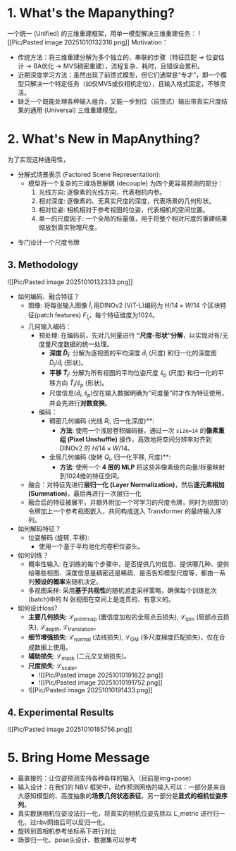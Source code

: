 # 1. What's the Mapanything?
一个统一 (Unified) 的三维重建框架，用单一模型解决三维重建任务：
![[Pic/Pasted image 20251010132316.png]]
Motivation：
*   传统方法：将三维重建分解为多个独立的、串联的步骤（特征匹配 -> 位姿估计 -> BA优化 -> MVS稠密重建），流程复杂、耗时，且错误会累积。
*   近期深度学习方法：虽然出现了前馈式模型，但它们通常是“专才”，即一个模型只解决一个特定任务（如仅MVS或仅相机定位），且输入格式固定，不够灵活。
*   缺乏一个既能处理各种输入组合，又能一步到位（前馈式）输出带真实尺度结果的通用 (Universal) 三维重建模型。
# 2. What's New in MapAnything?
为了实现这种通用性，

*   分解式场景表示 (Factored Scene Representation):
    *   模型将一个复杂的三维场景解耦 (decouple) 为四个更容易预测的部分：
        1.  光线方向: 逐像素的光线方向，代表相机内参。
        2.  相对深度: 逐像素的、无真实尺度的深度，代表场景的几何形状。
        3.  相对位姿: 相机相对于参考视图的位姿，代表相机的空间位置。
        4.  单一的尺度因子: 一个全局的标量值，用于将整个相对尺度的重建结果缩放到真实物理尺度。
- 专门设计一个尺度令牌
## 3. Methodology
![[Pic/Pasted image 20251010132333.png]]
- 如何编码、融合特征？
	- 图像: 将每张输入图像 $\hat{I}_i$ 用DINOv2 (ViT-L)编码为 $H/14 \times W/14$ 个区块特征(patch features) $F_{\hat{I}_i}$，每个特征维度为1024。
	- 几何输入编码：
		-  预处理: 在编码前，先对几何量进行 **“尺度-形状”分解**，以实现对有/无度量尺度数据的统一处理。
	        *   **深度 $\tilde{D}_i$**: 分解为逐视图的平均深度 $\hat{d}_i$ (尺度) 和归一化的深度图 $\tilde{D}_i / \hat{d}_i$ (形状)。
	        *   **平移 $\hat{T}_i$**: 分解为所有视图的平均位姿尺度 $\hat{s}_p$ (尺度) 和归一化的平移方向 $\hat{T}_i / \hat{s}_p$ (形状)。
	        *   尺度信息($\hat{d}_i, \hat{s}_p$)仅在输入数据明确为“可度量”时才作为特征使用，并会先进行**对数变换**。
	    * 编码：
		    *   稠密几何编码 (光线 $R_i$, 归一化深度)**:
		        *   **方法**: 使用一个浅层卷积编码器，通过一次 `size=14` 的**像素重组 (Pixel Unshuffle)** 操作，高效地将空间分辨率对齐到 DINOv2 的 $H/14 \times W/14$。
		    *   全局几何编码 (旋转 $Q_i$, 归一化平移, 尺度)**:
		        *   **方法**: 使用一个 **4 层的 MLP** 将这些非像素级的向量/标量映射到1024维的特征空间。
	- 融合：对特征先进行**层归一化 (Layer Normalization)**，然后**逐元素相加 (Summation)**，最后再进行一次层归一化
	- 融合后的特征被展平，并额外附加一个可学习的尺度令牌，同时为视图1的令牌加上一个参考视图嵌入，共同构成送入 Transformer 的最终输入序列。
- 如何解码特征？
	- 位姿解码 (旋转, 平移):
	    *   使用一个基于平均池化的卷积位姿头。
- 如何训练？
	*   概率性输入: 在训练的每个步骤中，是否提供几何信息、提供哪几种、提供给哪些视图、深度信息是稠密还是稀疏、是否告知模型尺度等，都由一系列**预设的概率**来随机决定。
	*   多视图采样: 采用**基于共视性**的随机游走采样策略，确保每个训练批次(batch)中的 N 张视图在空间上是连贯的、有意义的。
- 如何设计loss?
	*   **主要几何损失**: $\mathcal{L}_{\text{pointmap}}$ (置信度加权的全局点云损失), $\mathcal{L}_{\text{lpm}}$ (局部点云损失), $\mathcal{L}_{\text{depth}}$, $\mathcal{L}_{\text{translation}}$。
    *   **细节增强损失**: $\mathcal{L}_{\text{normal}}$ (法线损失), $\mathcal{L}_{\text{GM}}$ (多尺度梯度匹配损失)，仅在合成数据上使用。
    *   **辅助损失**: $\mathcal{L}_{\text{mask}}$ (二元交叉熵损失)。
    *   **尺度损失**: $\mathcal{L}_{\text{scale}}$。
	    * ![[Pic/Pasted image 20251010191822.png]]
	    * ![[Pic/Pasted image 20251010191752.png]]
	- ![[Pic/Pasted image 20251010191433.png]]
## 4. Experimental Results 
![[Pic/Pasted image 20251010185756.png]]
# 5. Bring Home Message
- 最直接的：让位姿预测支持各种各样的输入（目前是img+pose）
- 输入设计：在我们的 NBV 框架中，动作预测网络的输入可以：一部分是来自大感知模型的、高度抽象的**场景几何状态表征**，另一部分是**显式的相机位姿序列**。
- 真实数据相机位姿没法归一化，将真实的相机位姿先除以 L_metric 进行归一化，过nbv网络后可以反归一化。
- 旋转到首相机参考坐标系下进行对比
- 场景归一化、pose头设计、数据集可以参考